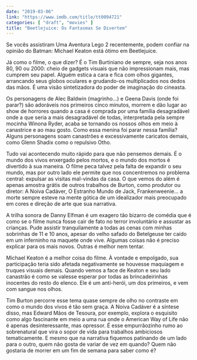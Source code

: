```yaml
---
date: "2019-03-06"
link: "https://www.imdb.com/title/tt0094721"
categories: [ "draft", "movies" ]
title: "Beetlejuice: Os Fantasmas Se Divertem"
---
```

Se vocês assistiram Uma Aventura Lego 2 recentemente, podem confiar na opinião do Batman: Michael Keaton está ótimo em Beetlejuice.

Já como o filme, o que dizer? É o Tim Burtiniano de sempre, seja nos anos 80, 90 ou 2000: cheio de gadgets visuais que não impressionam mais, mas cumprem seu papel. Alguém estica a cara e fica com olhos gigantes, arrancando seus globos oculares e grudando-os multiplicados nos dedos das mãos. É uma visão sintetizadora do poder de imaginação do cineasta.

Os personagens de Alec Baldwin (magrinho...) e Geena Davis (onde foi parar?) são adoráveis nos primeiros cinco minutos, morrem e dão lugar ao show de horrores quando a casa é comprada por uma família desagradável onde a que seria a mais desagradável de todas, interpretada pela sempre mocinha Winona Ryder, acaba se tornando os nossos olhos em meio à canastrice e ao mau gosto. Como essa menina foi parar nessa família? Alguns personagens soam canastrões e excessivamente caricatos demais, como Glenn Shadix como o repulsivo Otho.

Tudo vai acontecendo muito rápido para que não pensemos demais. É o mundo dos vivos enxergado pelos mortos, e o mundo dos mortos é divertido à sua maneira. O filme peca talvez pela falta de expandir o seu mundo, mas por outro lado ele permite que nos concentremos no problema central: expulsar as visitas mal-vindas da casa. O que vemos do além é apenas amostra grátis de outros trabalhos de Burton, como produtor ou diretor: A Noiva Cadáver, O Estranho Mundo de Jack, Frankenweenie... a morte sempre esteve na mente gótica de um idealizador mais preocupado em cores e direção de arte que sua narrativa.

A trilha sonora de Danny Elfman é um exagero tão bizarro de comédia que é como se o filme nunca fosse cair de fato no terror involuntário e assustar as crianças. Pude assistir tranquilamente a todas as cenas com minhas sobrinhas de 11 e 10 anos, apesar do velho safado do Betelgeuse ter caído em um inferninho na maquete onde vive. Algumas coisas não é preciso explicar para os mais novos. Outras é melhor nem tentar.

Michael Keaton é a melhor coisa do filme. À vontade e empolgado, sua participação teria sido afetada negativamente se houvesse maquiagem e truques visuais demais. Quando vemos a face de Keaton e seu lado canastrão é como se valesse esperar por todas as brincadeirinhas inocentes do resto do elenco. Ele é um anti-herói, um dos primeiros, e vem com sangue nos olhos.

Tim Burton percorre esse tema quase sempre de olho no contraste em como o mundo dos vivos é tão sem graça. A Noiva Cadáver é a síntese disso, mas Edward Mãos de Tesoura, por exemplo, explora o esquisito como algo fascinante em meio a uma rua onde o American Way of Life não é apenas desinteressante, mas opressor. É esse empurrãozinho rumo ao sobrenatural que vira o sopor de vida para trabalhos ambiciosos tematicamente. E mesmo que na narrativa fiquemos patinando de um lado para o outro, quem não gosta de variar de vez em quando? Quem não gostaria de morrer em um fim de semana para saber como é?
